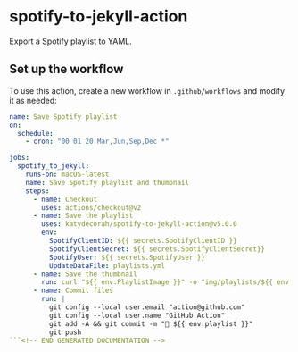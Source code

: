 # spotify-to-jekyll-action

Export a Spotify playlist to YAML.

<!-- START GENERATED DOCUMENTATION -->

## Set up the workflow

To use this action, create a new workflow in `.github/workflows` and modify it as needed:

```yml
name: Save Spotify playlist
on:
  schedule:
    - cron: "00 01 20 Mar,Jun,Sep,Dec *"

jobs:
  spotify_to_jekyll:
    runs-on: macOS-latest
    name: Save Spotify playlist and thumbnail
    steps:
      - name: Checkout
        uses: actions/checkout@v2
      - name: Save the playlist
        uses: katydecorah/spotify-to-jekyll-action@v5.0.0
        env:
          SpotifyClientID: ${{ secrets.SpotifyClientID }}
          SpotifyClientSecret: ${{ secrets.SpotifyClientSecret}}
          SpotifyUser: ${{ secrets.SpotifyUser }}
          UpdateDataFile: playlists.yml
      - name: Save the thumbnail
        run: curl "${{ env.PlaylistImage }}" -o "img/playlists/${{ env.PlaylistImageOutput }}"
      - name: Commit files
        run: |
          git config --local user.email "action@github.com"
          git config --local user.name "GitHub Action"
          git add -A && git commit -m "🎵 ${{ env.playlist }}"
          git push
```<!-- END GENERATED DOCUMENTATION -->
````

